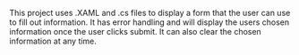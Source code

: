 This project uses .XAML and .cs files to display a form that the user can use to fill out information. It has error handling and will display the users chosen information once the user clicks submit. It can also clear the chosen information at any time. 
